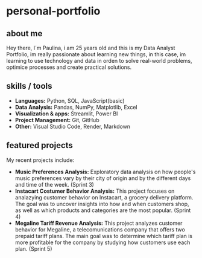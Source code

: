 # personal-portfolio

## about me 
Hey there, I´m Paulina, i am 25 years old and this is my Data Analyst Portfolio, im really passionate about learning new things, in this case, im learning to use technology and data in orden to solve real-world problems, optimice processes and create practical solutions. 

## skills / tools 
- **Languages:** Python, SQL, JavaScript(basic)
- **Data Analysis:** Pandas, NumPy, Matplotlib, Excel
- **Visualization & apps:** Streamlit, Power BI
- **Project Management:** Git, GitHub
- **Other:** Visual Studio Code, Render, Markdown

## featured projects 
My recent projects include: 
- **Music Preferences Analysis:** Exploratory data analysis on how people's music preferences vary by their city of origin and by the different days and time of the week. (Sprint 3)
- **Instacart Costumer Behavior Analysis:** This project focuses on analazying customer behavior on Instacart, a grocery delivery platform. The goal was to uncover insights into how and when customers shop, as well as which products and categories are the most popular. (Sprint 4)
- **Megaline Tariff Revenue Analysis:** This project analyzes customer behavior for Megaline, a telecomunications company that offers two prepaid tariff plans. The main goal was to determine which tariff plan is more profitable for the company by studying how customers use each plan. (Sprint 5)